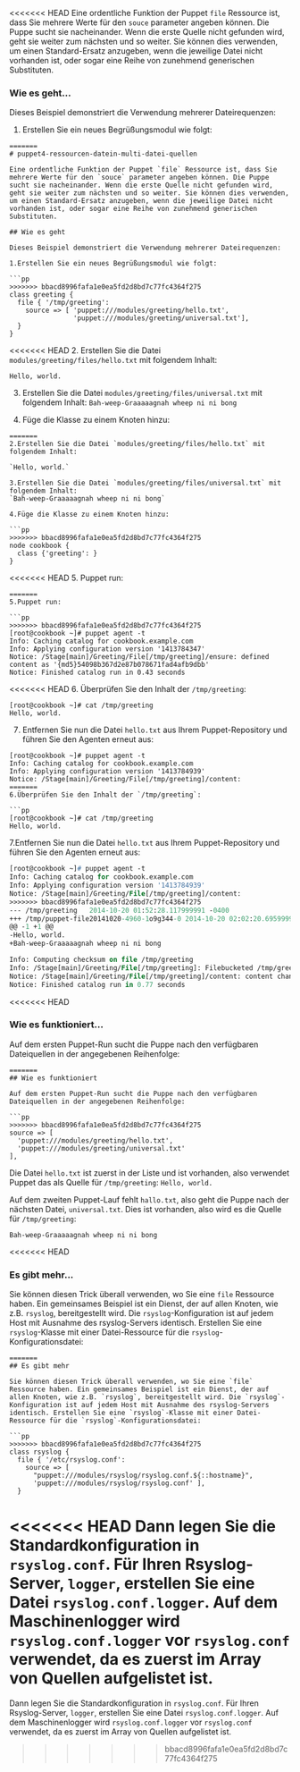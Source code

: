 <<<<<<< HEAD
Eine ordentliche Funktion der Puppet `file` Ressource ist, dass Sie mehrere Werte für den `souce` parameter angeben können. Die Puppe sucht sie nacheinander. Wenn die erste Quelle nicht gefunden wird, geht sie weiter zum nächsten und so weiter. Sie können dies verwenden, um einen Standard-Ersatz anzugeben, wenn die jeweilige Datei nicht vorhanden ist, oder sogar eine Reihe von zunehmend generischen Substituten.

### Wie es geht...

Dieses Beispiel demonstriert die Verwendung mehrerer Dateirequenzen:

1. Erstellen Sie ein neues Begrüßungsmodul wie folgt:
```
=======
# puppet4-ressourcen-datein-multi-datei-quellen

Eine ordentliche Funktion der Puppet `file` Ressource ist, dass Sie mehrere Werte für den `souce` parameter angeben können. Die Puppe sucht sie nacheinander. Wenn die erste Quelle nicht gefunden wird, geht sie weiter zum nächsten und so weiter. Sie können dies verwenden, um einen Standard-Ersatz anzugeben, wenn die jeweilige Datei nicht vorhanden ist, oder sogar eine Reihe von zunehmend generischen Substituten.

## Wie es geht

Dieses Beispiel demonstriert die Verwendung mehrerer Dateirequenzen:

1.Erstellen Sie ein neues Begrüßungsmodul wie folgt:

```pp
>>>>>>> bbacd8996fafa1e0ea5fd2d8bd7c77fc4364f275
class greeting {
  file { '/tmp/greeting':
    source => [ 'puppet:///modules/greeting/hello.txt',
                'puppet:///modules/greeting/universal.txt'],
  }
}
```

<<<<<<< HEAD
2. Erstellen Sie die Datei `modules/greeting/files/hello.txt` mit folgendem Inhalt:

`Hello, world.`

3. Erstellen Sie die Datei `modules/greeting/files/universal.txt` mit folgendem Inhalt:
`Bah-weep-Graaaaagnah wheep ni ni bong`

4. Füge die Klasse zu einem Knoten hinzu:
```
=======
2.Erstellen Sie die Datei `modules/greeting/files/hello.txt` mit folgendem Inhalt:

`Hello, world.`

3.Erstellen Sie die Datei `modules/greeting/files/universal.txt` mit folgendem Inhalt:
`Bah-weep-Graaaaagnah wheep ni ni bong`

4.Füge die Klasse zu einem Knoten hinzu:

```pp
>>>>>>> bbacd8996fafa1e0ea5fd2d8bd7c77fc4364f275
node cookbook {
  class {'greeting': }
}
```

<<<<<<< HEAD
5. Puppet run:
```
=======
5.Puppet run:

```pp
>>>>>>> bbacd8996fafa1e0ea5fd2d8bd7c77fc4364f275
[root@cookbook ~]# puppet agent -t
Info: Caching catalog for cookbook.example.com
Info: Applying configuration version '1413784347'
Notice: /Stage[main]/Greeting/File[/tmp/greeting]/ensure: defined content as '{md5}54098b367d2e87b078671fad4afb9dbb'
Notice: Finished catalog run in 0.43 seconds
```

<<<<<<< HEAD
6. Überprüfen Sie den Inhalt der `/tmp/greeting`:
```
[root@cookbook ~]# cat /tmp/greeting 
Hello, world.
```

7. Entfernen Sie nun die Datei `hello.txt` aus Ihrem Puppet-Repository und führen Sie den Agenten erneut aus:
```
[root@cookbook ~]# puppet agent -t
Info: Caching catalog for cookbook.example.com
Info: Applying configuration version '1413784939'
Notice: /Stage[main]/Greeting/File[/tmp/greeting]/content: 
=======
6.Überprüfen Sie den Inhalt der `/tmp/greeting`:

```pp
[root@cookbook ~]# cat /tmp/greeting
Hello, world.
```

7.Entfernen Sie nun die Datei `hello.txt` aus Ihrem Puppet-Repository und führen Sie den Agenten erneut aus:

```pp
[root@cookbook ~]# puppet agent -t
Info: Caching catalog for cookbook.example.com
Info: Applying configuration version '1413784939'
Notice: /Stage[main]/Greeting/File[/tmp/greeting]/content:
>>>>>>> bbacd8996fafa1e0ea5fd2d8bd7c77fc4364f275
--- /tmp/greeting	2014-10-20 01:52:28.117999991 -0400
+++ /tmp/puppet-file20141020-4960-1o9g344-0	2014-10-20 02:02:20.695999979 -0400
@@ -1 +1 @@
-Hello, world.
+Bah-weep-Graaaaagnah wheep ni ni bong

Info: Computing checksum on file /tmp/greeting
Info: /Stage[main]/Greeting/File[/tmp/greeting]: Filebucketed /tmp/greeting to puppet with sum 54098b367d2e87b078671fad4afb9dbb
Notice: /Stage[main]/Greeting/File[/tmp/greeting]/content: content changed '{md5}54098b367d2e87b078671fad4afb9dbb' to '{md5}933c7f04d501b45456e830de299b5521'
Notice: Finished catalog run in 0.77 seconds
```

<<<<<<< HEAD
### Wie es funktioniert...

Auf dem ersten Puppet-Run sucht die Puppe nach den verfügbaren Dateiquellen in der angegebenen Reihenfolge:
```
=======
## Wie es funktioniert

Auf dem ersten Puppet-Run sucht die Puppe nach den verfügbaren Dateiquellen in der angegebenen Reihenfolge:

```pp
>>>>>>> bbacd8996fafa1e0ea5fd2d8bd7c77fc4364f275
source => [
  'puppet:///modules/greeting/hello.txt',
  'puppet:///modules/greeting/universal.txt'
],
```

Die Datei `hello.txt` ist zuerst in der Liste und ist vorhanden, also verwendet Puppet das als Quelle für `/tmp/greeting`:
`Hello, world.`

Auf dem zweiten Puppet-Lauf fehlt `hallo.txt`, also geht die Puppe nach der nächsten Datei, `universal.txt`. Dies ist vorhanden, also wird es die Quelle für `/tmp/greeting`:

`Bah-weep-Graaaaagnah wheep ni ni bong`

<<<<<<< HEAD
### Es gibt mehr...

Sie können diesen Trick überall verwenden, wo Sie eine `file` Ressource haben. Ein gemeinsames Beispiel ist ein Dienst, der auf allen Knoten, wie z.B. `rsyslog`, bereitgestellt wird. Die `rsyslog`-Konfiguration ist auf jedem Host mit Ausnahme des rsyslog-Servers identisch. Erstellen Sie eine `rsyslog`-Klasse mit einer Datei-Ressource für die `rsyslog`-Konfigurationsdatei:
```
=======
## Es gibt mehr

Sie können diesen Trick überall verwenden, wo Sie eine `file` Ressource haben. Ein gemeinsames Beispiel ist ein Dienst, der auf allen Knoten, wie z.B. `rsyslog`, bereitgestellt wird. Die `rsyslog`-Konfiguration ist auf jedem Host mit Ausnahme des rsyslog-Servers identisch. Erstellen Sie eine `rsyslog`-Klasse mit einer Datei-Ressource für die `rsyslog`-Konfigurationsdatei:

```pp
>>>>>>> bbacd8996fafa1e0ea5fd2d8bd7c77fc4364f275
class rsyslog {
  file { '/etc/rsyslog.conf':
    source => [
      "puppet:///modules/rsyslog/rsyslog.conf.${::hostname}",
      'puppet:///modules/rsyslog/rsyslog.conf' ],
  }
```

<<<<<<< HEAD
Dann legen Sie die Standardkonfiguration in `rsyslog.conf`. Für Ihren Rsyslog-Server, `logger`, erstellen Sie eine Datei `rsyslog.conf.logger`. Auf dem Maschinenlogger wird `rsyslog.conf.logger` vor `rsyslog.conf` verwendet, da es zuerst im Array von Quellen aufgelistet ist.
=======
Dann legen Sie die Standardkonfiguration in `rsyslog.conf`. Für Ihren Rsyslog-Server, `logger`, erstellen Sie eine Datei `rsyslog.conf.logger`. Auf dem Maschinenlogger wird `rsyslog.conf.logger` vor `rsyslog.conf` verwendet, da es zuerst im Array von Quellen aufgelistet ist.
>>>>>>> bbacd8996fafa1e0ea5fd2d8bd7c77fc4364f275
